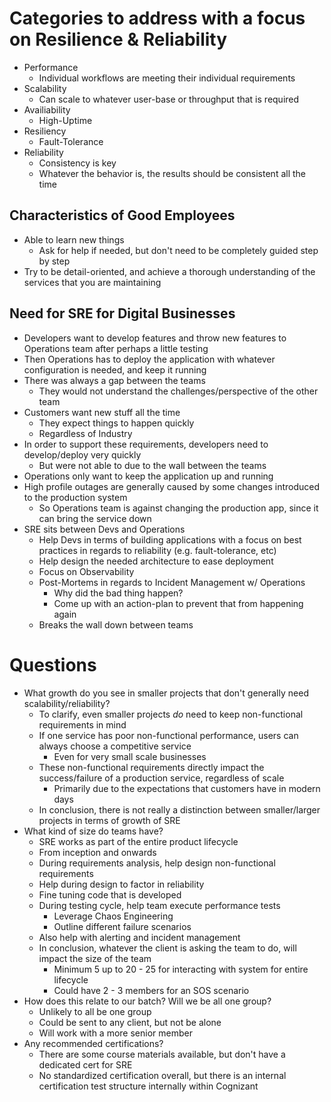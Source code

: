 # Categories to address with a focus on Resilience & Reliability
- Performance
    - Individual workflows are meeting their individual requirements
- Scalability
    - Can scale to whatever user-base or throughput that is required
- Availiability
    - High-Uptime
- Resiliency
    - Fault-Tolerance
- Reliability
    - Consistency is key
    - Whatever the behavior is, the results should be consistent all the time

## Characteristics of Good Employees
- Able to learn new things
    - Ask for help if needed, but don't need to be completely guided step by step
- Try to be detail-oriented, and achieve a thorough understanding of the services that you are maintaining

## Need for SRE for Digital Businesses
- Developers want to develop features and throw new features to Operations team after perhaps a little testing
- Then Operations has to deploy the application with whatever configuration is needed, and keep it running
- There was always a gap between the teams
    - They would not understand the challenges/perspective of the other team
- Customers want new stuff all the time
    - They expect things to happen quickly
    - Regardless of Industry
- In order to support these requirements, developers need to develop/deploy very quickly
    - But were not able to due to the wall between the teams
- Operations only want to keep the application up and running
- High profile outages are generally caused by some changes introduced to the production system
    - So Operations team is against changing the production app, since it can bring the service down
- SRE sits between Devs and Operations
    - Help Devs in terms of building applications with a focus on best practices in regards to reliability (e.g. fault-tolerance, etc)
    - Help design the needed architecture to ease deployment
    - Focus on Observability
    - Post-Mortems in regards to Incident Management w/ Operations
        - Why did the bad thing happen?
        - Come up with an action-plan to prevent that from happening again
    - Breaks the wall down between teams

# Questions
- What growth do you see in smaller projects that don't generally need scalability/reliability?
    - To clarify, even smaller projects *do* need to keep non-functional requirements in mind
    - If one service has poor non-functional performance, users can always choose a competitive service
        - Even for very small scale businesses
    - These non-functional requirements directly impact the success/failure of a production service, regardless of scale
        - Primarily due to the expectations that customers have in modern days
    - In conclusion, there is not really a distinction between smaller/larger projects in terms of growth of SRE
- What kind of size do teams have?
    - SRE works as part of the entire product lifecycle
    - From inception and onwards
    - During requirements analysis, help design non-functional requirements
    - Help during design to factor in reliability
    - Fine tuning code that is developed
    - During testing cycle, help team execute performance tests
        - Leverage Chaos Engineering
        - Outline different failure scenarios
    - Also help with alerting and incident management
    - In conclusion, whatever the client is asking the team to do, will impact the size of the team
        - Minimum 5 up to 20 - 25 for interacting with system for entire lifecycle
        - Could have 2 - 3 members for an SOS scenario
- How does this relate to our batch? Will we be all one group?
    - Unlikely to all be one group
    - Could be sent to any client, but not be alone
    - Will work with a more senior member
- Any recommended certifications?
    - There are some course materials available, but don't have a dedicated cert for SRE
    - No standardized certification overall, but there is an internal certification test structure internally within Cognizant
